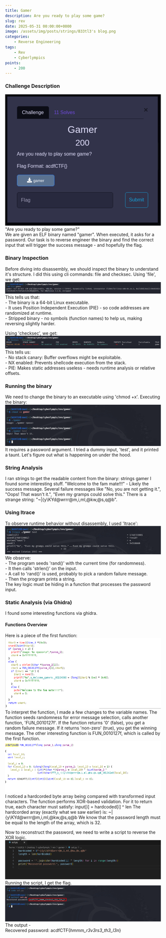```yaml
---
title: Gamer
description: Are you ready to play some game?
slug: rev
date: 2025-05-31 00:00:00+0000
image: /assets/img/posts/strings/B33tl3's blog.png
categories:
    - Reverse Engineering
tags:
    - Rev
    - Cyberlympics
points:
    - 200
---
```


### Challenge Description
![Challenge](/assets/img/posts/gamer/gamer.png) <br>
"Are you ready to play some game?" <br>
We are given an ELF binary named "gamer". When executed, it asks for a password. Our task is to reverse engineer the binary and find the correct input that will trigger the success message - and hopefully the flag.

### Binary Inspection
Before diving into disassembly, we should inspect the binary to understand it's structure. I did this using cli commands: file and checksec. 
Using 'file', we get: ![Challenge](/assets/img/posts/gamer/file.png) <br>
This tells us that: <br>
    - The binary is a 64-bit Linux executable. <br>
    - It uses Position Independent Execution (PIE) - so code addresses are randomized at runtime. <br>
    - Stripped binary - no symbols (function names) to help us, making reversing slightly harder. <br>

Using 'checksec', we get: <br> ![Challenge](/assets/img/posts/gamer/checksec.png) <br>
This tells us: <br>
    - No stack canary: Buffer overflows might be exploitable. <br>
    - NX enabled: Prevents shellcode execution from the stack. <br>
    - PIE: Makes static addresses useless - needs runtime analysis or relative offsets. <br>

### Running the binary
We need to change the binary to an executable using 'chmod +x'. Executing the binary: <br>![Challenge](/assets/img/posts/gamer/execute.png)  <br>
It requires a password argument. I tried a dummy input, 'test', and it printed a taunt. Let's figure out what is happening on under the hood.

### String Analysis
I ran strings to get the readable content from the binary: strings gamer
I found some interesting stuff. "Welcome to the fam mate!!!" - Likely the success message.
Several failure messages like "No, you are not getting it.", "Oops! That wasn't it.", "Even my gramps could solve this."
There is a strange string: "~|{y\KYd@wrrr@m,i,ml,@kw,@s,q@b". 

### Using ltrace
To observe runtime behavior without disassembly, I used 'ltrace': <br> ![Challenge](/assets/img/posts/gamer/ltrace.png) <br>
We observe: <br>
    - The program seeds 'rand()' with the current time (for randomness). <br>
    - It then calls 'strlen()' on the input. <br>
    - A call to 'rand()' is used, probably to pick a random failure message. <br>
    - Then the program prints a string. <br>
The key logic must be hiding in a function that processes the password input.

### Static Analysis (via Ghidra)
I found some interesting functions via ghidra.
#### Functions Overview
Here is a piece of the first function: <br> ![Challenge](/assets/img/posts/gamer/main.png) <br>
To interpret the function, I made a few changes to the variable names. The function seeds randomness for error message selection, calls another function, 'FUN_0010127f'. 
If the function returns '0' (false), you get a random failure message. If it returns 'non-zero' (true), you get the winning message.
The other interesting function is FUN_0010127f, which is called by the first function.
![Challenge](/assets/img/posts/gamer/func.png) <br>
I noticed a hardcorded byte array being compared with transformed input characters. The function performs XOR-based validation. For it to return true, each character must satisfy: input[i] = hardcoded[i] ^ len
The hardcorded array (exactly what we saw earlier) is: ~|{y\KYd@wrrr@m,i,ml,@kw,@s,q@b
We know that the password length must be equal to the length of the array, which is 32.

Now to reconstruct the password, we need to write a script to reverse the XOR logic. <br>
![Challenge](/assets/img/posts/gamer/code.png) <br>
Running the script, I get the flag. <br>
![Challenge](/assets/img/posts/gamer/result.png) <br>
The output - <br>
Recovered password: acdfCTF{_hmmm_r3v3rs3_th3_l3n_}
